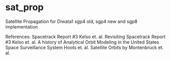 # sat_prop
Satellite Propagation for Diwata1
sgp4 old, sgp4 new and sgp8 implementation

References:
Spacetrack Report #3 Kelso et. al.
Revisiting Spacetrack Report #3  Kelso et. al.
A history of Analytical Orbit Modeling in the United States Space Surveillance System Hoots et. al.
Satellite Orbits by Montenbruck et. al.
